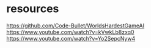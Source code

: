 
# resources

https://github.com/Code-Bullet/WorldsHardestGameAI
https://www.youtube.com/watch?v=kVwkLb8zxq0
https://www.youtube.com/watch?v=Yo2SepcNyw4